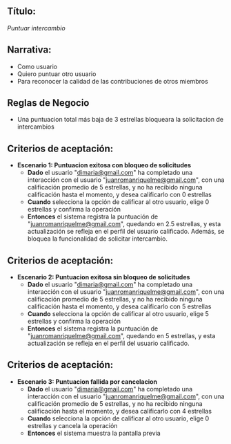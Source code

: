 ## Título:
*Puntuar intercambio*

## Narrativa:
- Como usuario
- Quiero puntuar otro usuario 
- Para reconocer la calidad de las contribuciones de otros miembros

## Reglas de Negocio
- Una puntuacion total más baja de 3 estrellas bloqueara la solicitacion de intercambios

## Criterios de aceptación:
- **Escenario 1: Puntuacion exitosa con bloqueo de solicitudes**
    + **Dado** el usuario "dimaria@gmail.com" ha completado una interacción con el usuario "juanromanriquelme@gmail.com", con una calificación promedio de 5 estrellas, y no ha recibido ninguna calificación hasta el momento, y desea calificarlo con 0 estrellas
    + **Cuando**  selecciona la opción de calificar al otro usuario, elige 0 estrellas y confirma la operación
    + **Entonces** el sistema registra la puntuación de "juanromanriquelme@gmail.com", quedando en 2.5 estrellas, y esta actualización se refleja en el perfil del usuario calificado. Además, se bloquea la funcionalidad de solicitar intercambio.

## Criterios de aceptación:
- **Escenario 2: Puntuacion exitosa sin bloqueo de solicitudes**
    + **Dado** el usuario "dimaria@gmail.com" ha completado una interacción con el usuario "juanromanriquelme@gmail.com", con una calificación promedio de 5 estrellas, y no ha recibido ninguna calificación hasta el momento, y desea calificarlo con 5 estrellas
    + **Cuando**  selecciona la opción de calificar al otro usuario, elige 5 estrellas y confirma la operación
    + **Entonces** el sistema registra la puntuación de "juanromanriquelme@gmail.com", quedando en 5 estrellas, y esta actualización se refleja en el perfil del usuario calificado.

## Criterios de aceptación:
- **Escenario 3: Puntuacion fallida por cancelacion**
    + **Dado** el usuario "dimaria@gmail.com" ha completado una interacción con el usuario "juanromanriquelme@gmail.com", con una calificación promedio de 5 estrellas, y no ha recibido ninguna calificación hasta el momento, y desea calificarlo con 4 estrellas
    + **Cuando**  selecciona la opción de calificar al otro usuario, elige 0 estrellas y cancela la operación
    + **Entonces** el sistema muestra la pantalla previa